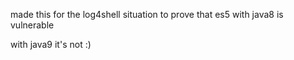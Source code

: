 made this for the log4shell situation to prove that es5 with java8 is vulnerable

with java9 it's not :)
